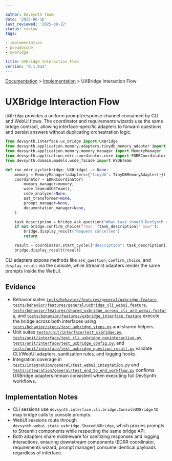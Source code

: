```yaml
---

author: DevSynth Team
date: '2025-06-16'
last_reviewed: '2025-09-22'
status: review
tags:

- implementation
- pseudocode
- uxbridge

title: UXBridge Interaction Flow
version: "0.1.0a1"
---
```

<div class="breadcrumbs">
<a href="../index.md">Documentation</a> &gt; <a href="index.md">Implementation</a> &gt; UXBridge Interaction Flow
</div>

# UXBridge Interaction Flow

`UXBridge` provides a uniform prompt/response channel consumed by CLI and WebUI flows. The coordinator and requirements wizards use the same bridge contract, allowing interface-specific adapters to forward questions and persist answers without duplicating orchestration logic.

```python
from devsynth.interface.ux_bridge import UXBridge
from devsynth.application.memory.adapters.tinydb_memory_adapter import TinyDBMemoryAdapter
from devsynth.application.memory.memory_manager import MemoryManager
from devsynth.application.edrr.coordinator.core import EDRRCoordinator
from devsynth.domain.models.wsde_facade import WSDETeam

def run_edrr_cycle(bridge: UXBridge) -> None:
    memory = MemoryManager(adapters={"tinydb": TinyDBMemoryAdapter()})
    coordinator = EDRRCoordinator(
        memory_manager=memory,
        wsde_team=WSDETeam(),
        code_analyzer=None,
        ast_transformer=None,
        prompt_manager=None,
        documentation_manager=None,
    )

    task_description = bridge.ask_question("What task should DevSynth run?")
    if not bridge.confirm_choice(f"Run '{task_description}' now?"):
        bridge.display_result("Request cancelled")
        return

    result = coordinator.start_cycle({"description": task_description})
    bridge.display_result(result)
```

CLI adapters expose methods like `ask_question`, `confirm_choice`, and `display_result` via the console, while Streamlit adapters render the same prompts inside the WebUI.

## Evidence

- Behavior suites [`tests/behavior/features/general/uxbridge.feature`](../../tests/behavior/features/general/uxbridge.feature), [`tests/behavior/features/general/uxbridge_cli_webui.feature`](../../tests/behavior/features/general/uxbridge_cli_webui.feature), [`tests/behavior/features/shared_uxbridge_across_cli_and_webui.feature`](../../tests/behavior/features/shared_uxbridge_across_cli_and_webui.feature), and [`tests/behavior/features/uxbridge_interface.feature`](../../tests/behavior/features/uxbridge_interface.feature) execute the bridge across both interfaces using [`tests/behavior/steps/test_uxbridge_steps.py`](../../tests/behavior/steps/test_uxbridge_steps.py) and shared helpers.
- Unit suites [`tests/unit/interface/test_uxbridge.py`](../../tests/unit/interface/test_uxbridge.py), [`tests/unit/interface/test_cli_uxbridge_noninteractive.py`](../../tests/unit/interface/test_cli_uxbridge_noninteractive.py), [`tests/unit/interface/test_uxbridge_config.py`](../../tests/unit/interface/test_uxbridge_config.py), and [`tests/unit/interface/test_uxbridge_question_result.py`](../../tests/unit/interface/test_uxbridge_question_result.py) validate CLI/WebUI adapters, sanitization rules, and logging hooks.
- Integration coverage in [`tests/integration/general/test_webui_integration.py`](../../tests/integration/general/test_webui_integration.py) and [`tests/integration/general/test_end_to_end_workflow.py`](../../tests/integration/general/test_end_to_end_workflow.py) confirms UXBridge adapters remain consistent when executing full DevSynth workflows.

## Implementation Notes

- CLI sessions use `devsynth.interface.cli.bridge.ConsoleUXBridge` to map bridge calls to console prompts.
- WebUI sessions route through `devsynth.webui.state.uxbridge.SharedUXBridge`, which proxies prompts to Streamlit components while respecting the same bridge API.
- Both adapters share middleware for sanitizing responses and logging interactions, ensuring downstream components (EDRR coordinator, requirements wizard, prompt manager) consume identical payloads regardless of interface.
